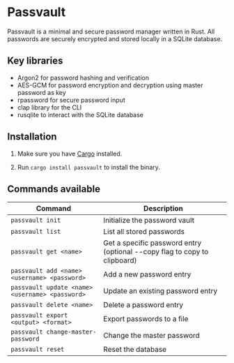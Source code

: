# Passvault

Passvault is a minimal and secure password manager written in Rust. All passwords are securely encrypted and stored locally in a SQLite database.

## Key libraries

- Argon2 for password hashing and verification
- AES-GCM for password encryption and decryption using master password as key
- rpassword for secure password input
- clap library for the CLI
- rusqlite to interact with the SQLite database

## Installation

1. Make sure you have [Cargo](https://doc.rust-lang.org/cargo/getting-started/installation.html) installed.

2. Run `cargo install passvault` to install the binary.

## Commands available

| Command | Description |
|---------|-------------|
| `passvault init` | Initialize the password vault |
| `passvault list` | List all stored passwords |
| `passvault get <name>` | Get a specific password entry (optional --copy flag to copy to clipboard) |
| `passvault add <name> <username> <password>` | Add a new password entry |
| `passvault update <name> <username> <password>` | Update an existing password entry |
| `passvault delete <name>` | Delete a password entry |
| `passvault export <output> <format>` | Export passwords to a file |
| `passvault change-master-password` | Change the master password |
| `passvault reset` | Reset the database |
